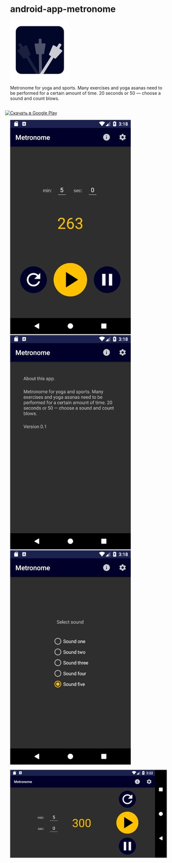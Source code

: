 # android-app-metronome

![Иллюстрация к проекту](https://github.com/mike-shukra/android-app-metronome/blob/master/app/src/main/res/mipmap-xxxhdpi/ic_launcher.png)

Metronome for yoga and sports. Many exercises and yoga asanas need to be performed for a certain amount of time. 20 seconds or 50 — choose a sound and count blows.

<a href="https://play.google.com/store/apps/details?id=ru.yogago.metronome">
<img alt="Скачать в Google&nbsp;Play" style="margin: 16px -16px 0" width="240" src="https://play.google.com/intl/ru/badges/images/generic/ru_badge_web_generic.png?hl=ru">
</a>

![Иллюстрация к проекту](https://github.com/mike-shukra/android-app-metronome/blob/master/screenshot/2019-12-26_18-18-21.png)
![Иллюстрация к проекту](https://github.com/mike-shukra/android-app-metronome/blob/master/screenshot/2019-12-26_18-18-34.png)
![Иллюстрация к проекту](https://github.com/mike-shukra/android-app-metronome/blob/master/screenshot/2019-12-26_18-18-48.png)

![Иллюстрация к проекту](https://github.com/mike-shukra/android-app-metronome/blob/master/screenshot/2019-12-26_18-22-10.png)
